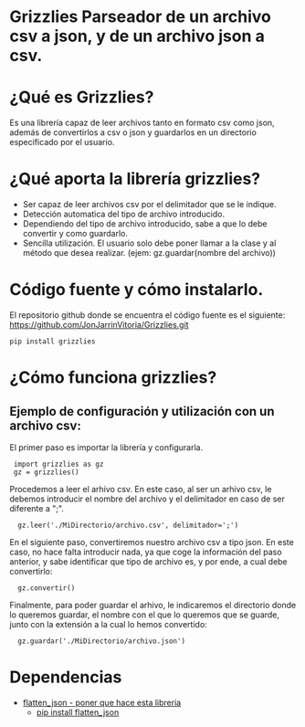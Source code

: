 # Grizzlies   Parseador de un archivo csv a json, y de un archivo json a csv.
# ¿Qué es Grizzlies?
Es una librería capaz de leer archivos tanto en formato csv como json, además de convertirlos a csv o json y guardarlos en un directorio especificado por el usuario.
# ¿Qué aporta la librería grizzlies?
* Ser capaz de leer archivos csv por el delimitador que se le indique.
* Detección automatica del tipo de archivo introducido.
* Dependiendo del tipo de archivo introducido, sabe a que lo debe convertir y como guardarlo.
* Sencilla utilización. El usuario solo debe poner llamar a la clase y al método que desea realizar. (ejem: gz.guardar(nombre del archivo))
# Código fuente y cómo instalarlo.
El repositorio github donde se encuentra el código fuente es el siguiente:
https://github.com/JonJarrinVitoria/Grizzlies.git
```
pip install grizzlies
```
# ¿Cómo funciona grizzlies?
## Ejemplo de configuración y utilización con un archivo csv:

El primer paso es importar la librería y configurarla.
```
 import grizzlies as gz
 gz = grizzlies()
```
Procedemos a leer el arhivo csv. En este caso, al ser un arhivo csv, le debemos introducir el nombre del archivo y el delimitador en caso de ser diferente a ";".
```
  gz.leer('./MiDirectorio/archivo.csv', delimitador=';')
```
En el siguiente paso, convertiremos nuestro archivo csv a tipo json. En este caso, no hace falta introducir nada, ya que coge la información del paso anterior, y sabe identificar que tipo de archivo es, y por ende, a cual debe convertirlo:
```
  gz.convertir()
```
Finalmente, para poder guardar el arhivo, le indicaremos el directorio donde lo queremos guardar, el nombre con el que lo queremos que se guarde, junto con la extensión a la cual lo hemos convertido:
```
  gz.guardar('./MiDirectorio/archivo.json')
```
# Dependencias
* [flatten_json - poner que hace esta libreria]()
  - [pip install flatten_json](https://pypi.org/project/flatten-json/)
